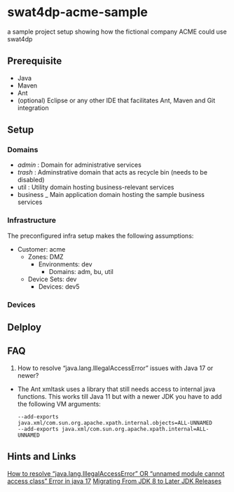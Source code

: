 # swat4dp-acme-sample
a sample project setup showing how the fictional company ACME could use swat4dp

## Prerequisite
* Java
* Maven
* Ant
* (optional) Eclipse or any other IDE that facilitates Ant, Maven and Git integration 

## Setup


### Domains
* _admin_ : Domain for administrative services 
* _trash_ : Adminstrative domain that acts as recycle bin (needs to be disabled)
* util : Utility domain hosting business-relevant services
* business _ Main application domain hosting the sample business services

### Infrastructure
The preconfigured infra setup makes the following assumptions:

* Customer: acme
  * Zones: DMZ
    * Environments: dev
	  * Domains: adm, bu, util
  * Device Sets: dev
    * Devices: dev5

### Devices



## Delploy


## FAQ

1. How to resolve “java.lang.IllegalAccessError” issues with Java 17 or newer?
  * The Ant xmltask uses a library that still needs access to internal java functions.
    This works till Java 11 but with a newer JDK you have to add the following VM arguments:
	```
	--add-exports java.xml/com.sun.org.apache.xpath.internal.objects=ALL-UNNAMED
	--add-exports java.xml/com.sun.org.apache.xpath.internal=ALL-UNNAMED
	```

## Hints and Links
[How to resolve “java.lang.IllegalAccessError” OR “unnamed module cannot access class” Error in java 17](https://medium.com/@varunrathod0045/how-to-resolve-java-lang-illegalaccesserror-553ac2c83af9)
[Migrating From JDK 8 to Later JDK Releases ](https://docs.oracle.com/en/java/javase/19/migrate/migrating-jdk-8-later-jdk-releases.html#GUID-7744EF96-5899-4FB2-B34E-86D49B2E89B6)